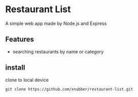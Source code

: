 # Restaurant List
A simple web app made by Node.js and Express

## Features
- searching restaurants by name or category

## install
clone to local device

```
git clone https://github.com/xnubber/restaurant-list.git
```
